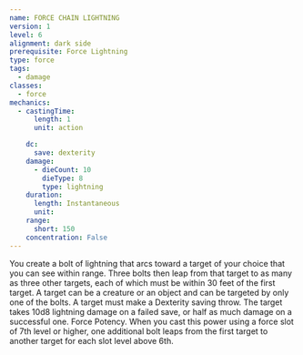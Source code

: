 ```yaml
---
name: FORCE CHAIN LIGHTNING
version: 1
level: 6
alignment: dark side
prerequisite: Force Lightning
type: force
tags:
  - damage
classes:
  - force
mechanics:
  - castingTime:
      length: 1
      unit: action

    dc:
      save: dexterity
    damage:
      - dieCount: 10
        dieType: 8
        type: lightning
    duration:
      length: Instantaneous
      unit: 
    range:
      short: 150
    concentration: False
---
```

You create a bolt of lightning that arcs toward a
target of your choice that you can see within range.
Three bolts then leap from that target to as many as
three other targets, each of which must be within 30
feet of the first target. A target can be a creature or an
object and can be targeted by only one of the bolts.
A target must make a Dexterity saving throw. The
target takes 10d8 lightning damage on a failed save, or
half as much damage on a successful one.
Force Potency. When you cast this power using a
force slot of 7th level or higher, one additional bolt
leaps from the first target to another target for each
slot level above 6th.

    